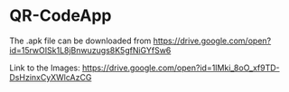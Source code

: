 # QR-CodeApp
The .apk file can be downloaded from https://drive.google.com/open?id=15rwOISk1L8jBnwuzugs8K5gfNiGYfSw6

Link to the Images: https://drive.google.com/open?id=1IMki_8oO_xf9TD-DsHzinxCyXWlcAzCG
